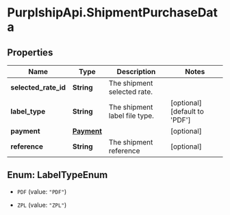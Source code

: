# PurplshipApi.ShipmentPurchaseData

## Properties

Name | Type | Description | Notes
------------ | ------------- | ------------- | -------------
**selected_rate_id** | **String** | The shipment selected rate. | 
**label_type** | **String** | The shipment label file type. | [optional] [default to &#39;PDF&#39;]
**payment** | [**Payment**](Payment.md) |  | [optional] 
**reference** | **String** | The shipment reference | [optional] 



## Enum: LabelTypeEnum


* `PDF` (value: `"PDF"`)

* `ZPL` (value: `"ZPL"`)




